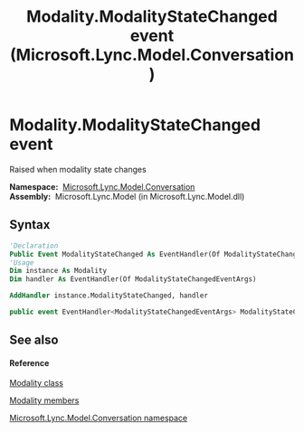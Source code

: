 ﻿---
title: Modality.ModalityStateChanged event (Microsoft.Lync.Model.Conversation)
TOCTitle: ModalityStateChanged event
ms:assetid: E:Microsoft.Lync.Model.Conversation.Modality.ModalityStateChanged_DI_3_UC_OCS14MrefLyncWPF
ms:mtpsurl: https://msdn.microsoft.com/en-us/library/microsoft.lync.model.conversation.modality.modalitystatechanged_di_3_uc_ocs14mreflyncwpf(v=office.15)
ms:contentKeyID: 48599842
ms.date: 07/28/2014
mtps_version: v=office.15
f1_keywords:
- Microsoft.Lync.Model.Conversation.Modality.ModalityStateChanged
dev_langs:
- CSharp
- JScript
- VB
- other
---

# Modality.ModalityStateChanged event

Raised when modality state changes

**Namespace:**  [Microsoft.Lync.Model.Conversation](microsoft-lync-model-conversation-namespace_2.md)  
**Assembly:**  Microsoft.Lync.Model (in Microsoft.Lync.Model.dll)

## Syntax

``` vb
'Declaration
Public Event ModalityStateChanged As EventHandler(Of ModalityStateChangedEventArgs)
'Usage
Dim instance As Modality
Dim handler As EventHandler(Of ModalityStateChangedEventArgs)

AddHandler instance.ModalityStateChanged, handler
```

``` csharp
public event EventHandler<ModalityStateChangedEventArgs> ModalityStateChanged
```

## See also

#### Reference

[Modality class](modality-class-microsoft-lync-model-conversation_2.md)

[Modality members](modality-members-microsoft-lync-model-conversation_2.md)

[Microsoft.Lync.Model.Conversation namespace](microsoft-lync-model-conversation-namespace_2.md)

